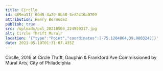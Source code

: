 ```yaml
---
title: Circlle
id: 469ea11f-60d5-4a20-8b88-3ef2416a0709
attribution: Henry Bermudez
publish: true
src: /uploads/pxl_20210508_224959317.jpg
alt: Circle Thrift Muralr
location: '{"type":"Point","coordinates":[-75.1284864,39.9803242]}'
date: 2021-05-10T01:31:07.435Z
---
```


Circlle, 2016  at Circle Thrift, Dauphin & Frankford Ave
Commissioned by Mural Arts, City of Philadelphia